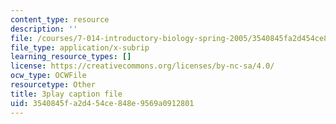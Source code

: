 ```yaml
---
content_type: resource
description: ''
file: /courses/7-014-introductory-biology-spring-2005/3540845fa2d454ce848e9569a0912801_l5x9qAVUK7s.vtt
file_type: application/x-subrip
learning_resource_types: []
license: https://creativecommons.org/licenses/by-nc-sa/4.0/
ocw_type: OCWFile
resourcetype: Other
title: 3play caption file
uid: 3540845f-a2d4-54ce-848e-9569a0912801
---
```

